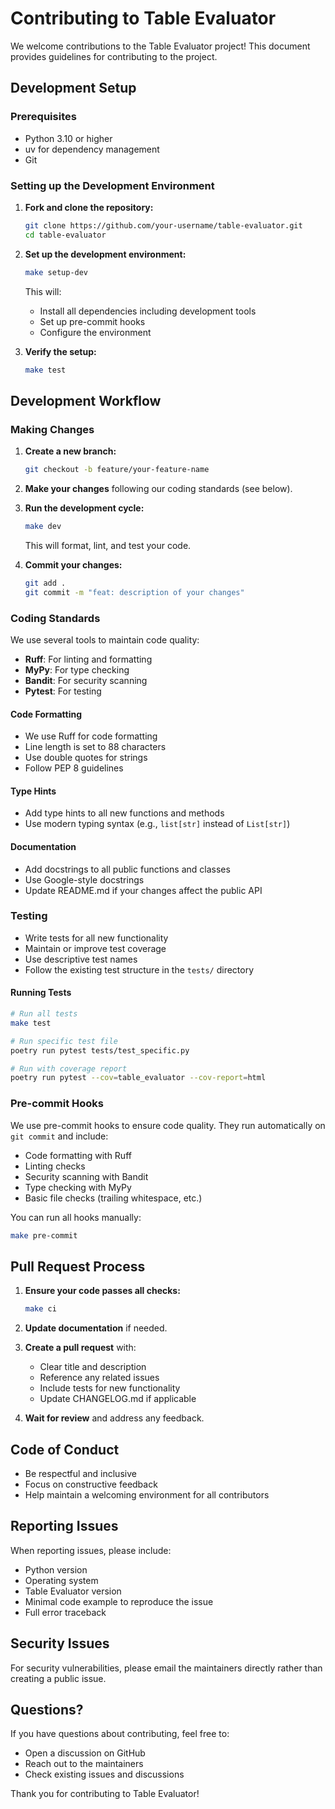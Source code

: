 # Contributing to Table Evaluator

We welcome contributions to the Table Evaluator project! This document provides guidelines for contributing to the project.

## Development Setup

### Prerequisites

- Python 3.10 or higher
- uv for dependency management
- Git

### Setting up the Development Environment

1. **Fork and clone the repository:**
   ```bash
   git clone https://github.com/your-username/table-evaluator.git
   cd table-evaluator
   ```

2. **Set up the development environment:**
   ```bash
   make setup-dev
   ```

   This will:
   - Install all dependencies including development tools
   - Set up pre-commit hooks
   - Configure the environment

3. **Verify the setup:**
   ```bash
   make test
   ```

## Development Workflow

### Making Changes

1. **Create a new branch:**
   ```bash
   git checkout -b feature/your-feature-name
   ```

2. **Make your changes** following our coding standards (see below).

3. **Run the development cycle:**
   ```bash
   make dev
   ```

   This will format, lint, and test your code.

4. **Commit your changes:**
   ```bash
   git add .
   git commit -m "feat: description of your changes"
   ```

### Coding Standards

We use several tools to maintain code quality:

- **Ruff**: For linting and formatting
- **MyPy**: For type checking
- **Bandit**: For security scanning
- **Pytest**: For testing

#### Code Formatting

- We use Ruff for code formatting
- Line length is set to 88 characters
- Use double quotes for strings
- Follow PEP 8 guidelines

#### Type Hints

- Add type hints to all new functions and methods
- Use modern typing syntax (e.g., `list[str]` instead of `List[str]`)

#### Documentation

- Add docstrings to all public functions and classes
- Use Google-style docstrings
- Update README.md if your changes affect the public API

### Testing

- Write tests for all new functionality
- Maintain or improve test coverage
- Use descriptive test names
- Follow the existing test structure in the `tests/` directory

#### Running Tests

```bash
# Run all tests
make test

# Run specific test file
poetry run pytest tests/test_specific.py

# Run with coverage report
poetry run pytest --cov=table_evaluator --cov-report=html
```

### Pre-commit Hooks

We use pre-commit hooks to ensure code quality. They run automatically on `git commit` and include:

- Code formatting with Ruff
- Linting checks
- Security scanning with Bandit
- Type checking with MyPy
- Basic file checks (trailing whitespace, etc.)

You can run all hooks manually:
```bash
make pre-commit
```

## Pull Request Process

1. **Ensure your code passes all checks:**
   ```bash
   make ci
   ```

2. **Update documentation** if needed.

3. **Create a pull request** with:
   - Clear title and description
   - Reference any related issues
   - Include tests for new functionality
   - Update CHANGELOG.md if applicable

4. **Wait for review** and address any feedback.

## Code of Conduct

- Be respectful and inclusive
- Focus on constructive feedback
- Help maintain a welcoming environment for all contributors

## Reporting Issues

When reporting issues, please include:

- Python version
- Operating system
- Table Evaluator version
- Minimal code example to reproduce the issue
- Full error traceback

## Security Issues

For security vulnerabilities, please email the maintainers directly rather than creating a public issue.

## Questions?

If you have questions about contributing, feel free to:

- Open a discussion on GitHub
- Reach out to the maintainers
- Check existing issues and discussions

Thank you for contributing to Table Evaluator!

